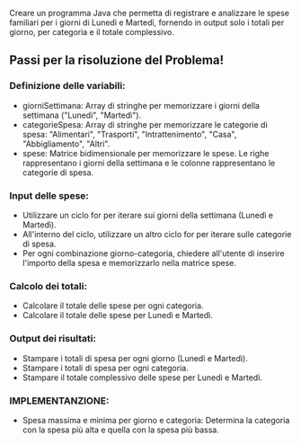 Creare un programma Java che permetta di registrare e analizzare le spese familiari per i giorni di Lunedì e Martedì, fornendo in output solo i totali per giorno, per categoria e il totale complessivo.

## Passi per la risoluzione del Problema!

### Definizione delle variabili:
- giorniSettimana: Array di stringhe per memorizzare i giorni della settimana ("Lunedì", "Martedì").
- categorieSpesa: Array di stringhe per memorizzare le categorie di spesa: "Alimentari", "Trasporti", "Intrattenimento", "Casa", "Abbigliamento", "Altri".
- spese: Matrice bidimensionale per memorizzare le spese. Le righe rappresentano i giorni della settimana e le colonne rappresentano le categorie di spesa.
### Input delle spese:
- Utilizzare un ciclo for per iterare sui giorni della settimana (Lunedì e Martedì).
- All'interno del ciclo, utilizzare un altro ciclo for per iterare sulle categorie di spesa.
- Per ogni combinazione giorno-categoria, chiedere all'utente di inserire l'importo della spesa e memorizzarlo nella matrice spese.
### Calcolo dei totali:
- Calcolare il totale delle spese per ogni categoria.
- Calcolare il totale delle spese per Lunedì e Martedì.
### Output dei risultati:
- Stampare i totali di spesa per ogni giorno (Lunedì e Martedì).
- Stampare i totali di spesa per ogni categoria.
- Stampare il totale complessivo delle spese per Lunedì e Martedì.
### IMPLEMENTANZIONE:
- Spesa massima e minima per giorno e categoria: Determina la categoria con la spesa più alta e quella con la spesa più bassa.
